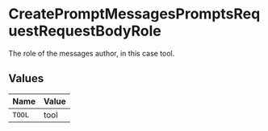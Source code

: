 # CreatePromptMessagesPromptsRequestRequestBodyRole

The role of the messages author, in this case tool.


## Values

| Name   | Value  |
| ------ | ------ |
| `TOOL` | tool   |